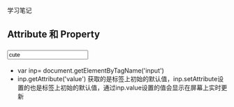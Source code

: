 学习笔记
## Attribute 和 Property
### <input value ='cute'/> 
+ var inp= document.getElementByTagName('input')
+ inp.getAttribute('value') 获取的是标签上初始的默认值，inp.setAttribute设置的也是标签上初始的默认值，通过inp.value设置的值会显示在屏幕上实时更新